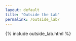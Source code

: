 ```yaml
---
layout: default
title: "Outside the Lab"
permalink: /outside_lab/
---
```


{% include outside_lab.html %}

